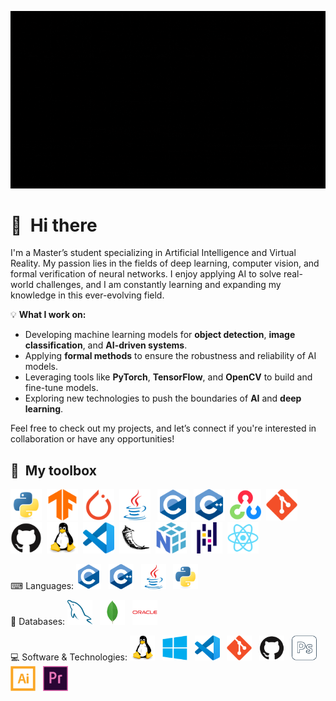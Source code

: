 ![Hey there, I'm Houda. I'm passionate about AI, deep learning, and computer vision. Check out my work!](https://github.com/hudakhadiri/hudakhadiri/raw/main/hello.gif)

# 👋 &nbsp;Hi there

I'm a Master’s student specializing in Artificial Intelligence and Virtual Reality. My passion lies in the fields of deep learning, computer vision, and formal verification of neural networks. I enjoy applying AI to solve real-world challenges, and I am constantly learning and expanding my knowledge in this ever-evolving field.

💡 **What I work on:**
- Developing machine learning models for **object detection**, **image classification**, and **AI-driven systems**.
- Applying **formal methods** to ensure the robustness and reliability of AI models.
- Leveraging tools like **PyTorch**, **TensorFlow**, and **OpenCV** to build and fine-tune models.
- Exploring new technologies to push the boundaries of **AI** and **deep learning**.

Feel free to check out my projects, and let’s connect if you're interested in collaboration or have any opportunities!

## 🧰 &nbsp;My toolbox

<img src="https://raw.githubusercontent.com/devicons/devicon/master/icons/python/python-original.svg" alt="Python" width="50" height="50"/> &nbsp;<img src="https://raw.githubusercontent.com/devicons/devicon/master/icons/tensorflow/tensorflow-original.svg" alt="TensorFlow" width="50" height="50"/> &nbsp;<img src="https://raw.githubusercontent.com/devicons/devicon/master/icons/pytorch/pytorch-original.svg" alt="PyTorch" width="50" height="50"/> &nbsp;<img src="https://raw.githubusercontent.com/devicons/devicon/master/icons/java/java-original.svg" alt="Java" width="50" height="50"/> &nbsp;
<img src="https://raw.githubusercontent.com/devicons/devicon/master/icons/c/c-original.svg" alt="C" width="50" height="50"/> &nbsp;<img src="https://raw.githubusercontent.com/devicons/devicon/master/icons/cplusplus/cplusplus-original.svg" alt="C++" width="50" height="50"/> &nbsp;<img src="https://raw.githubusercontent.com/devicons/devicon/master/icons/opencv/opencv-original.svg" alt="OpenCV" width="50" height="50"/> &nbsp;<img src="https://raw.githubusercontent.com/devicons/devicon/master/icons/git/git-original.svg" alt="Git" width="50" height="50"/> &nbsp;<img src="https://raw.githubusercontent.com/devicons/devicon/master/icons/github/github-original.svg" alt="GitHub" width="50" height="50"/> &nbsp;<img src="https://raw.githubusercontent.com/devicons/devicon/master/icons/linux/linux-original.svg" alt="Linux" width="50" height="50"/> &nbsp;<img src="https://raw.githubusercontent.com/devicons/devicon/master/icons/vscode/vscode-original.svg" alt="VSCode" width="50" height="50"/> &nbsp;<img src="https://raw.githubusercontent.com/devicons/devicon/master/icons/flask/flask-original.svg" alt="Flask" width="50" height="50"/> &nbsp;<img src="https://raw.githubusercontent.com/devicons/devicon/master/icons/numpy/numpy-original.svg" alt="NumPy" width="50" height="50"/> &nbsp;<img src="https://raw.githubusercontent.com/devicons/devicon/master/icons/pandas/pandas-original.svg" alt="Pandas" width="50" height="50"/> &nbsp;<img src="https://raw.githubusercontent.com/devicons/devicon/master/icons/react/react-original.svg" alt="React" width="50" height="50"/>



⌨ Languages:
<img src="https://raw.githubusercontent.com/devicons/devicon/master/icons/c/c-original.svg" alt="C" width="40" height="40"/>   <img src="https://raw.githubusercontent.com/devicons/devicon/master/icons/cplusplus/cplusplus-original.svg" alt="C++" width="40" height="40"/>   <img src="https://raw.githubusercontent.com/devicons/devicon/master/icons/java/java-original.svg" alt="Java" width="40" height="40"/>   <img src="https://raw.githubusercontent.com/devicons/devicon/master/icons/python/python-original.svg" alt="Python" width="40" height="40"/>

💾 Databases:
<img src="https://raw.githubusercontent.com/devicons/devicon/master/icons/mysql/mysql-original.svg" alt="MySQL" width="40" height="40"/>   <img src="https://raw.githubusercontent.com/devicons/devicon/master/icons/mongodb/mongodb-original.svg" alt="MongoDB" width="40" height="40"/>   <img src="https://raw.githubusercontent.com/devicons/devicon/master/icons/oracle/oracle-original.svg" alt="Oracle" width="40" height="40"/>

💻 Software & Technologies:
<img src="https://raw.githubusercontent.com/devicons/devicon/master/icons/linux/linux-original.svg" alt="Linux" width="40" height="40"/>   <img src="https://raw.githubusercontent.com/devicons/devicon/master/icons/windows8/windows8-original.svg" alt="Windows" width="40" height="40"/>   <img src="https://raw.githubusercontent.com/devicons/devicon/master/icons/vscode/vscode-original.svg" alt="VS Code" width="40" height="40"/>   <img src="https://raw.githubusercontent.com/devicons/devicon/master/icons/git/git-original.svg" alt="Git" width="40" height="40"/>   <img src="https://raw.githubusercontent.com/devicons/devicon/master/icons/github/github-original.svg" alt="GitHub" width="40" height="40"/>   <img src="https://raw.githubusercontent.com/devicons/devicon/master/icons/photoshop/photoshop-line.svg" alt="Adobe Photoshop" width="40" height="40"/>   <img src="https://raw.githubusercontent.com/devicons/devicon/master/icons/illustrator/illustrator-line.svg" alt="Adobe Illustrator" width="40" height="40"/>   <img src="https://raw.githubusercontent.com/devicons/devicon/master/icons/premierepro/premierepro-original.svg" alt="Adobe Premiere Pro" width="40" height="40"/>









